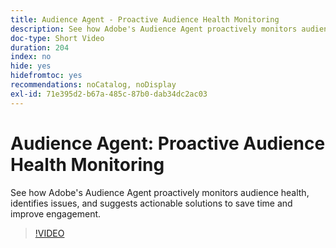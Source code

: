 ```yaml
---
title: Audience Agent - Proactive Audience Health Monitoring
description: See how Adobe's Audience Agent proactively monitors audience health, identifies issues, and suggests actionable solutions to save time and improve engagement.
doc-type: Short Video
duration: 204
index: no
hide: yes
hidefromtoc: yes
recommendations: noCatalog, noDisplay
exl-id: 71e395d2-b67a-485c-87b0-dab34dc2ac03
---
```

# Audience Agent: Proactive Audience Health Monitoring

See how Adobe's Audience Agent proactively monitors audience health, identifies issues, and suggests actionable solutions to save time and improve engagement.

<!-- 62_S653_3442539_203_audience-agent-proactive-audience-health-monitoring -->
>[!VIDEO](https://video.tv.adobe.com/v/3458303/?learn=on&enablevpops=true)
